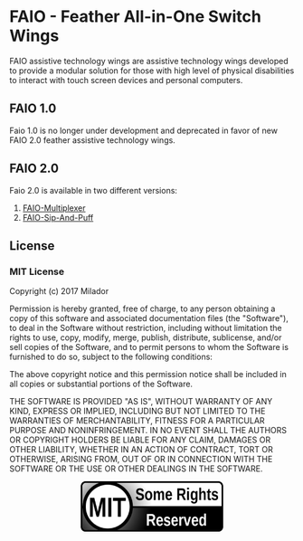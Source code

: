 # FAIO - Feather All-in-One Switch Wings

FAIO assistive technology wings are assistive technology wings developed to provide a modular solution for those with high level of physical disabilities to interact with touch screen devices and personal computers.

## FAIO 1.0

Faio 1.0 is no longer under development and deprecated in favor of new FAIO 2.0 feather assistive technology wings.

## FAIO 2.0

Faio 2.0 is available in two different versions:

1. <a href="https://github.com/milador/FAIO-Multiplexer">FAIO-Multiplexer</a>
2. <a href="https://github.com/milador/FAIO-Sip-And-Puff">FAIO-Sip-And-Puff</a>


## License 

### MIT License

Copyright (c) 2017 Milador

Permission is hereby granted, free of charge, to any person obtaining a copy of this software and associated documentation files (the "Software"), to deal in the Software without restriction, including without limitation the rights to use, copy, modify, merge, publish, distribute, sublicense, and/or sell copies of the Software, and to permit persons to whom the Software is furnished to do so, subject to the following conditions:

The above copyright notice and this permission notice shall be included in all copies or substantial portions of the Software.

THE SOFTWARE IS PROVIDED "AS IS", WITHOUT WARRANTY OF ANY KIND, EXPRESS OR IMPLIED, INCLUDING BUT NOT LIMITED TO THE WARRANTIES OF MERCHANTABILITY, FITNESS FOR A PARTICULAR PURPOSE AND NONINFRINGEMENT. IN NO EVENT SHALL THE AUTHORS OR COPYRIGHT HOLDERS BE LIABLE FOR ANY CLAIM, DAMAGES OR OTHER LIABILITY, WHETHER IN AN ACTION OF CONTRACT, TORT OR OTHERWISE, ARISING FROM, OUT OF OR IN CONNECTION WITH THE SOFTWARE OR THE USE OR OTHER DEALINGS IN THE SOFTWARE.

<p align="center">
<img align="center" src="https://raw.githubusercontent.com/milador/milador/master/Assets/IMG/mit_license_icon.png" width="50%" height="50%" alt="MIT License"/>
</p>
